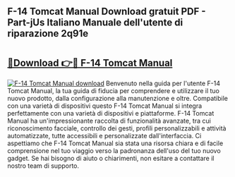 ## F-14 Tomcat Manual Download gratuit PDF - Part-jUs Italiano Manuale dell'utente di riparazione 2q91e

# <h2><a href="http://dfcjh0.blite.top/?on=F-14+Tomcat+Manual">🔗Download 👉🔴 F-14 Tomcat Manual</a></h2>

[![F-14 Tomcat Manual download](https://i.imgur.com/lujVjoI.png)](http://dfcjh0.blite.top/?on=F-14+Tomcat+Manual)
Benvenuto nella guida per l'utente F-14 Tomcat Manual, la tua guida di fiducia per comprendere e utilizzare il tuo nuovo prodotto, dalla configurazione alla manutenzione e oltre. Compatibile con una varietà di dispositivi questo F-14 Tomcat Manual si integra perfettamente con una varietà di dispositivi e piattaforme. F-14 Tomcat Manual ha un'impressionante raccolta di funzionalità avanzate, tra cui riconoscimento facciale, controllo dei gesti, profili personalizzabili e attività automatizzate, tutte accessibili e personalizzate dall'interfaccia. Ci aspettiamo che F-14 Tomcat Manual sia stata una risorsa chiara e di facile comprensione nel tuo viaggio verso la padronanza dell'uso del tuo nuovo gadget. Se hai bisogno di aiuto o chiarimenti, non esitare a contattare il nostro team di supporto.
